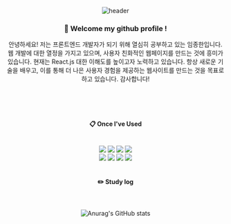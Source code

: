 <div align="center">
  
  ![header](https://capsule-render.vercel.app/api?type=Cylinder&text=dooboo)
  
</div>

<div align="center">

  ### :wave: Welcome my github profile !
  <p> 안녕하세요! 저는 프론트엔드 개발자가 되기 위해 열심히 공부하고 있는 임종한입니다. 웹 개발에 대한 열정을 가지고 있으며, 사용자 친화적인 웹페이지를 만드는 것에 흥미가 있습니다.
      현재는 React.js 대한 이해도를 높이고자 노력하고 있습니다. 항상 새로운 기술을 배우고, 이를 통해 더 나은 사용자 경험을 제공하는 웹사이트를 만드는 것을 목표로 하고 있습니다. 감사합니다! </p>
  <br/>
  <br/>
   <img src="https://img.shields.io/badge/TypeScript-3178C6?style=flat&logo=TypeScript&logoColor=white"/>

####  :clipboard: Once I've Used 
  
 <br/>

<img src="https://img.shields.io/badge/JavaScript-F7DF1E?style=for-the-badge&logo=JavaScript&logoColor=white">

  
<img src="https://img.shields.io/badge/React-20232A?style=for-the-badge&logo=react&logoColor=61DAFB">

<img src="https://img.shields.io/badge/HTML5-E34F26?style=for-the-badge&logo=HTML5&logoColor=white">
<img src="https://img.shields.io/badge/CSS3-1572B6?style=for-the-badge&logo=CSS3&logoColor=white"> <br>
<img src="https://img.shields.io/badge/MySQL-4479A1?style=for-the-badge&logo=MySQL&logoColor=white">
<img src="https://img.shields.io/badge/Oracle-F80000?style=for-the-badge&logo=Oracle&logoColor=white">
<img src="https://img.shields.io/badge/github-181717?style=for-the-badge&logo=github&logoColor=white">
<img src="https://img.shields.io/badge/VSCode-007ACC?style=for-the-badge&logo=VisualStudioCode&logoColor=white">
<!-- <img src="https://img.shields.io/badge/aws-232F3E?style=for-the-badge&logo=Amazon aws&logoColor=white"> -->
 
   <br/>
   <br/>


 
#### :pencil2: Study log
 
  <br/>
  
  

![Anurag's GitHub stats](https://github-readme-stats.vercel.app/api?username=jade1087z&show_icons=true&theme=material-palenight)

</div>
